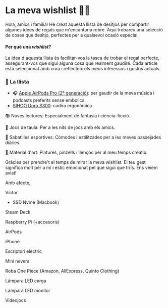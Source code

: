 # La meva wishlist 📝🎁
Hola, amics i família!
He creat aquesta llista de desitjos per compartir algunes idees de regals que m'encantaria rebre. Aquí trobareu una selecció de coses que desitjo, perfectes per a qualsevol ocasió especial.

#### Per què una *wishlist*?
La idea d'aquesta llista és facilitar-vos la tasca de trobar el regal perfecte, assegurant-vos que sigui alguna cosa que realment gaudiré. Cada article està seleccionat amb cura i reflecteix els meus interessos i gustos actuals.

### 📝 La llista
- 🎧 [Apple AirPods Pro (2ª generació)](https://amzn.eu/d/51HVK3K): per gaudir de la meva música i podcasts preferits sense embolics
- [SIHOO Doro S300](https://amzn.eu/d/5srwXK9): cadira ergonòmica

📚 Noves lectures: Especialment de fantasia i ciència-ficció.

🧩 Jocs de taula: Per a les nits de jocs amb els amics.

👟 Sabatilles esportives: Còmodes i estilitzades per a les meves passejades diàries.

🎨 Material d'art: Pintures, pinzells i llenços per al meu temps creatiu.

Gràcies per prendre't el temps de mirar la meva wishlist. El teu gest significa molt per a mi i estic emocionat pel que sigui que triïs. Ens veiem aviat!

Amb afecte,

Víctor

- SSD Nvme (Macbook)

Steam Deck

Raspberry Pi (+accesoris)

AirPods

iPhone

Escriptori elèctric

Mini nevera

Roba One Piece (Amazon, AliExpress, Quinto Clothing)

Lámpara LED carga

Lámpara LED monitor

Videojocs
